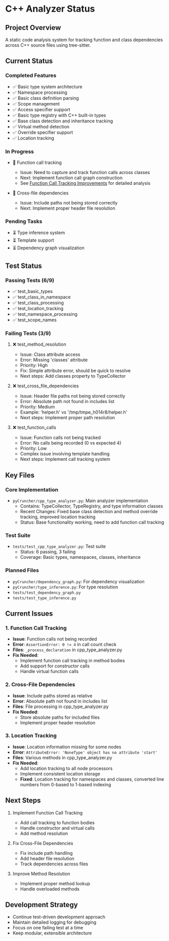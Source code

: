 # C++ Analyzer Status

## Project Overview
A static code analysis system for tracking function and class dependencies across C++ source files using tree-sitter.

## Current Status

### Completed Features
- ✅ Basic type system architecture
- ✅ Namespace processing
- ✅ Basic class definition parsing
- ✅ Scope management
- ✅ Access specifier support
- ✅ Basic type registry with C++ built-in types
- ✅ Base class detection and inheritance tracking
- ✅ Virtual method detection
- ✅ Override specifier support
- ✅ Location tracking

### In Progress
- 🔄 Function call tracking
  - Issue: Need to capture and track function calls across classes
  - Next: Implement function call graph construction
  - See [Function Call Tracking Improvements](function_call_tracking_improvements.md) for detailed analysis

- 🔄 Cross-file dependencies
  - Issue: Include paths not being stored correctly
  - Next: Implement proper header file resolution

### Pending Tasks
- ⏳ Type inference system
- ⏳ Template support
- ⏳ Dependency graph visualization

## Test Status

### Passing Tests (6/9)
- ✅ test_basic_types
- ✅ test_class_in_namespace
- ✅ test_class_processing
- ✅ test_location_tracking
- ✅ test_namespace_processing
- ✅ test_scope_names

### Failing Tests (3/9)
1. ❌ test_method_resolution
   - Issue: Class attribute access
   - Error: Missing 'classes' attribute
   - Priority: High
   - Fix: Simple attribute error, should be quick to resolve
   - Next steps: Add classes property to TypeCollector

2. ❌ test_cross_file_dependencies
   - Issue: Header file paths not being stored correctly
   - Error: Absolute path not found in includes list
   - Priority: Medium
   - Example: 'helper.h' vs '/tmp/tmpe_h014r8/helper.h'
   - Next steps: Implement proper path resolution

3. ❌ test_function_calls
   - Issue: Function calls not being tracked
   - Error: No calls being recorded (0 vs expected 4)
   - Priority: Low
   - Complex issue involving template handling
   - Next steps: Implement call tracking system

## Key Files

### Core Implementation
- `pyCruncher/cpp_type_analyzer.py`: Main analyzer implementation
  - Contains: TypeCollector, TypeRegistry, and type information classes
  - Recent Changes: Fixed base class detection and method override tracking, improved location tracking
  - Status: Base functionality working, need to add function call tracking

### Test Suite
- `tests/test_cpp_type_analyzer.py`: Test suite
  - Status: 6 passing, 3 failing
  - Coverage: Basic types, namespaces, classes, inheritance

### Planned Files
- `pyCruncher/dependency_graph.py`: For dependency visualization
- `pyCruncher/type_inference.py`: For type resolution
- `tests/test_dependency_graph.py`
- `tests/test_type_inference.py`

## Current Issues

### 1. Function Call Tracking
- **Issue**: Function calls not being recorded
- **Error**: `AssertionError: 0 != 4` in call count check
- **Files**: `_process_declaration` in cpp_type_analyzer.py
- **Fix Needed**: 
  - Implement function call tracking in method bodies
  - Add support for constructor calls
  - Handle virtual function calls

### 2. Cross-File Dependencies
- **Issue**: Include paths stored as relative
- **Error**: Absolute path not found in includes list
- **Files**: File processing in cpp_type_analyzer.py
- **Fix Needed**:
  - Store absolute paths for included files
  - Implement proper header resolution

### 3. Location Tracking
- **Issue**: Location information missing for some nodes
- **Error**: `AttributeError: 'NoneType' object has no attribute 'start'`
- **Files**: Various methods in cpp_type_analyzer.py
- **Fix Needed**:
  - Add location tracking to all node processors
  - Implement consistent location storage
  - **Fixed**: Location tracking for namespaces and classes, converted line numbers from 0-based to 1-based indexing

## Next Steps

1. Implement Function Call Tracking
   - Add call tracking to function bodies
   - Handle constructor and virtual calls
   - Add method resolution

2. Fix Cross-File Dependencies
   - Fix include path handling
   - Add header file resolution
   - Track dependencies across files

3. Improve Method Resolution
   - Implement proper method lookup
   - Handle overloaded methods

## Development Strategy
- Continue test-driven development approach
- Maintain detailed logging for debugging
- Focus on one failing test at a time
- Keep modular, extensible architecture
